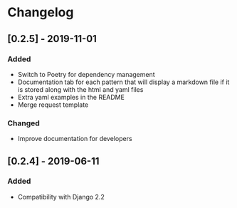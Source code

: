 # Changelog

## [0.2.5] - 2019-11-01
### Added
- Switch to Poetry for dependency management
- Documentation tab for each pattern that will display a markdown file if it is stored along with the html and yaml files
- Extra yaml examples in the README
- Merge request template

### Changed
- Improve documentation for developers

## [0.2.4] - 2019-06-11
### Added
- Compatibility with Django 2.2
